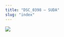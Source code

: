```yaml
---
title: "DSC_0398 – SUDA"
slug: "index"
---
```


[![](/wp-content/2015/05/DSC_0398-300x201.jpg)](/wp-content/2015/05/DSC_0398.jpg)